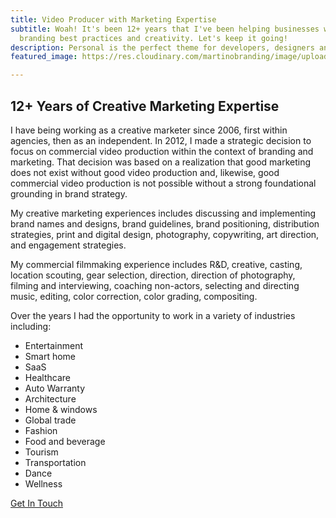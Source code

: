 ```yaml
---
title: Video Producer with Marketing Expertise
subtitle: Woah! It's been 12+ years that I've been helping businesses with a mix of
  branding best practices and creativity. Let's keep it going!
description: Personal is the perfect theme for developers, designers and other creatives.
featured_image: https://res.cloudinary.com/martinobranding/image/upload/v1555965383/adrianomartinocom/Adriano_Martino_Video_Marketing_rgg8m2.jpg

---
```

## 12+ Years of Creative Marketing Expertise

I have being working as a creative marketer since 2006, first within agencies, then as an independent. In 2012, I made a strategic decision to focus on commercial video production within the context of branding and marketing. That decision was based on a realization that good marketing does not exist without good video production and, likewise, good commercial video production is not possible without a strong foundational grounding in brand strategy.

My creative marketing experiences includes discussing and implementing brand names and designs, brand guidelines, brand positioning, distribution strategies, print and digital design, photography, copywriting, art direction, and engagement strategies.

My commercial filmmaking experience includes R&D, creative, casting, location scouting, gear selection, direction, direction of photography, filming and interviewing, coaching non-actors, selecting and directing music, editing, color correction, color grading, compositing.

Over the years I had the opportunity to work in a variety of industries including:

* Entertainment
* Smart home
* SaaS
* Healthcare
* Auto Warranty
* Architecture
* Home & windows
* Global trade
* Fashion
* Food and beverage
* Tourism
* Transportation
* Dance
* Wellness

<a href="/contact" class="button button--large">Get In Touch</a>